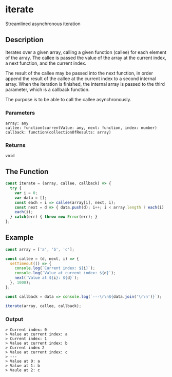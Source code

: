 # iterate
Streamlined asynchronous iteration

## Description
Iterates over a given array, calling a given function (callee) for each element of the array. The callee is passed the value of the array at the current index, a next function, and the current index.

The result of the callee may be passed into the next function, in order append the result of the callee at the current index to a second internal array. When the iteration is finished, the internal array is passed to the third parameter, which is a callback function.

The purpose is to be able to call the callee asynchronously.

### Parameters

    array: any
    callee: function(currentValue: any, next: function, index: number)
    callback: function(collectionOfResults: array)

### Returns

    void

## The Function

```javascript
const iterate = (array, callee, callback) => {
  try {
    var i = 0;
    var data = [];
    const each = i => callee(array[i], next, i);
    const next = d => { data.push(d); i++; i < array.length ? each(i) : callback(data); };
    each(i);
  } catch(err) { throw new Error(err); }
};
```

## Example

```javascript
const array = ['a', 'b', 'c'];

const callee = (d, next, i) => {
  setTimeout(() => {
    console.log(`Current index: ${i}`);
    console.log(`Value at current index: ${d}`);
    next(`Value at ${i}: ${d}`);
  }, 1000);
};

const callback = data => console.log(`---\r\n${data.join('\r\n')}`);

iterate(array, callee, callback);
```

### Output
    > Current index: 0
    > Value at current index: a
    > Current index: 1
    > Value at current index: b
    > Current index 2
    > Value at current index: c
    > ---
    > Value at 0: a
    > Value at 1: b
    > Vaule at 2: c